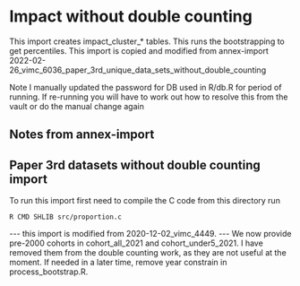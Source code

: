 # Impact without double counting

This import creates impact_cluster_* tables. This runs the bootstrapping to get percentiles. This import is copied and modified from annex-import 2022-02-26_vimc_6036_paper_3rd_unique_data_sets_without_double_counting

Note I manually updated the password for DB used in R/db.R for period of running. If re-running you will have to work out how to resolve this from the vault or do the manual change again

## Notes from annex-import

## Paper 3rd datasets without double counting import

To run this import first need to compile the C code from this directory run
```
R CMD SHLIB src/proportion.c
```


--- this import is modified from 2020-12-02_vimc_4449.
--- We now provide pre-2000 cohorts in cohort_all_2021 and cohort_under5_2021. I have removed them from the double counting work, as they are not useful at the moment. If needed in a later time, remove year constrain in process_bootstrap.R.
